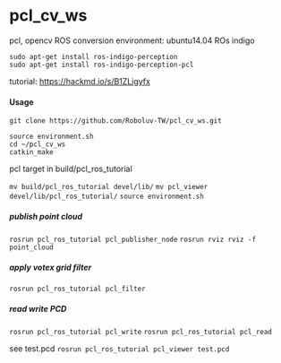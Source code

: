 # pcl_cv_ws
pcl, opencv ROS conversion 
environment: ubuntu14.04 ROs indigo

```
sudo apt-get install ros-indigo-perception
sudo apt-get install ros-indigo-perception-pcl
```
tutorial:
https://hackmd.io/s/B1ZLigyfx

#### Usage
`git clone https://github.com/Roboluv-TW/pcl_cv_ws.git`

```
source environment.sh
cd ~/pcl_cv_ws
catkin_make
```
pcl target in 
build/pcl_ros_tutorial

`mv build/pcl_ros_tutorial devel/lib/`
`mv pcl_viewer devel/lib/pcl_ros_tutorial/`
`source environment.sh`
##### publish point cloud
`rosrun pcl_ros_tutorial pcl_publisher_node`
`rosrun rviz rviz -f point_cloud`
##### apply votex grid filter 
`rosrun pcl_ros_tutorial pcl_filter`
##### read write PCD
`rosrun pcl_ros_tutorial pcl_write`
`rosrun pcl_ros_tutorial pcl_read`

see test.pcd 
`rosrun pcl_ros_tutorial pcl_viewer test.pcd`


